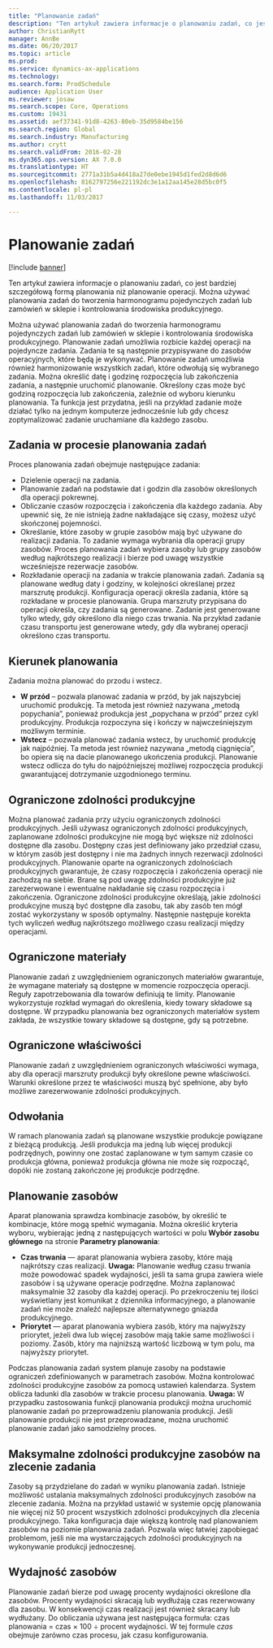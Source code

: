 ```yaml
---
title: "Planowanie zadań"
description: "Ten artykuł zawiera informacje o planowaniu zadań, co jest bardziej szczegółową formą planowania niż planowanie operacji. Można używać planowania zadań do tworzenia harmonogramu pojedynczych zadań lub zamówień w sklepie i kontrolowania środowiska produkcyjnego."
author: ChristianRytt
manager: AnnBe
ms.date: 06/20/2017
ms.topic: article
ms.prod: 
ms.service: dynamics-ax-applications
ms.technology: 
ms.search.form: ProdSchedule
audience: Application User
ms.reviewer: josaw
ms.search.scope: Core, Operations
ms.custom: 19431
ms.assetid: aef37341-91d8-4263-80eb-35d9584be156
ms.search.region: Global
ms.search.industry: Manufacturing
ms.author: crytt
ms.search.validFrom: 2016-02-28
ms.dyn365.ops.version: AX 7.0.0
ms.translationtype: HT
ms.sourcegitcommit: 2771a31b5a4d418a27de0ebe1945d1fed2d8d6d6
ms.openlocfilehash: 8162797256e221192dc3e1a12aa145e28d5bc0f5
ms.contentlocale: pl-pl
ms.lasthandoff: 11/03/2017

---
```


# <a name="job-scheduling"></a>Planowanie zadań

[!include [banner](../includes/banner.md)]

Ten artykuł zawiera informacje o planowaniu zadań, co jest bardziej szczegółową formą planowania niż planowanie operacji. Można używać planowania zadań do tworzenia harmonogramu pojedynczych zadań lub zamówień w sklepie i kontrolowania środowiska produkcyjnego.

Można używać planowania zadań do tworzenia harmonogramu pojedynczych zadań lub zamówień w sklepie i kontrolowania środowiska produkcyjnego. Planowanie zadań umożliwia rozbicie każdej operacji na pojedyncze zadania. Zadania te są następnie przypisywane do zasobów operacyjnych, które będą je wykonywać. Planowanie zadań umożliwia również harmonizowanie wszystkich zadań, które odwołują się wybranego zadania. Można określić datę i godzinę rozpoczęcia lub zakończenia zadania, a następnie uruchomić planowanie. Określony czas może być godziną rozpoczęcia lub zakończenia, zależnie od wyboru kierunku planowania. Ta funkcja jest przydatna, jeśli na przykład zadanie może działać tylko na jednym komputerze jednocześnie lub gdy chcesz zoptymalizować zadanie uruchamiane dla każdego zasobu.

## <a name="tasks-in-the-job-scheduling-process"></a>Zadania w procesie planowania zadań
Proces planowania zadań obejmuje następujące zadania:

-   Dzielenie operacji na zadania.
-   Planowanie zadań na podstawie dat i godzin dla zasobów określonych dla operacji pokrewnej.
-   Obliczanie czasów rozpoczęcia i zakończenia dla każdego zadania. Aby upewnić się, że nie istnieją żadne nakładające się czasy, możesz użyć skończonej pojemności.
-   Określanie, które zasoby w grupie zasobów mają być używane do realizacji zadania. To zadanie wymaga wybrania dla operacji grupy zasobów. Proces planowania zadań wybiera zasoby lub grupy zasobów według najkrótszego realizacji i bierze pod uwagę wszystkie wcześniejsze rezerwacje zasobów.
-   Rozkładanie operacji na zadania w trakcie planowania zadań. Zadania są planowane według daty i godziny, w kolejności określanej przez marszrutę produkcji. Konfiguracja operacji określa zadania, które są rozkładane w procesie planowania. Grupa marszruty przypisana do operacji określa, czy zadania są generowane. Zadanie jest generowane tylko wtedy, gdy określono dla niego czas trwania. Na przykład zadanie czasu transportu jest generowane wtedy, gdy dla wybranej operacji określono czas transportu.

## <a name="scheduling-direction"></a>Kierunek planowania
Zadania można planować do przodu i wstecz.

-   **W przód** – pozwala planować zadania w przód, by jak najszybciej uruchomić produkcję. Ta metoda jest również nazywana „metodą popychania”, ponieważ produkcja jest „popychana w przód” przez cykl produkcyjny. Produkcja rozpoczyna się i kończy w najwcześniejszym możliwym terminie.
-   **Wstecz** – pozwala planować zadania wstecz, by uruchomić produkcję jak najpóźniej. Ta metoda jest również nazywana „metodą ciągnięcia”, bo opiera się na dacie planowanego ukończenia produkcji. Planowanie wstecz odlicza do tyłu do najpóźniejszej możliwej rozpoczęcia produkcji gwarantującej dotrzymanie uzgodnionego terminu.

## <a name="finite-capacity"></a>Ograniczone zdolności produkcyjne
Można planować zadania przy użyciu ograniczonych zdolności produkcyjnych. Jeśli używasz ograniczonych zdolności produkcyjnych, zaplanowane zdolności produkcyjne nie mogą być większe niż zdolności dostępne dla zasobu. Dostępny czas jest definiowany jako przedział czasu, w którym zasób jest dostępny i nie ma żadnych innych rezerwacji zdolności produkcyjnych. Planowanie oparte na ograniczonych zdolnościach produkcyjnych gwarantuje, że czasy rozpoczęcia i zakończenia operacji nie zachodzą na siebie. Brane są pod uwagę zdolności produkcyjne już zarezerwowane i ewentualne nakładanie się czasu rozpoczęcia i zakończenia. Ograniczone zdolności produkcyjne określają, jakie zdolności produkcyjne muszą być dostępne dla zasobu, tak aby zasób ten mógł zostać wykorzystany w sposób optymalny. Następnie następuje korekta tych wyliczeń według najkrótszego możliwego czasu realizacji między operacjami.

## <a name="finite-materials"></a>Ograniczone materiały
Planowanie zadań z uwzględnieniem ograniczonych materiałów gwarantuje, że wymagane materiały są dostępne w momencie rozpoczęcia operacji. Reguły zapotrzebowania dla towarów definiują te limity. Planowanie wykorzystuje rozkład wymagań do określenia, kiedy towary składowe są dostępne. W przypadku planowania bez ograniczonych materiałów system zakłada, że wszystkie towary składowe są dostępne, gdy są potrzebne.

## <a name="finite-properties"></a>Ograniczone właściwości
Planowanie zadań z uwzględnieniem ograniczonych właściwości wymaga, aby dla operacji marszruty produkcji były określone pewne właściwości. Warunki określone przez te właściwości muszą być spełnione, aby było możliwe zarezerwowanie zdolności produkcyjnych.

## <a name="references"></a>Odwołania
W ramach planowania zadań są planowane wszystkie produkcje powiązane z bieżącą produkcją. Jeśli produkcja ma jedną lub więcej produkcji podrzędnych, powinny one zostać zaplanowane w tym samym czasie co produkcja główna, ponieważ produkcja główna nie może się rozpocząć, dopóki nie zostaną zakończone jej produkcje podrzędne.

## <a name="schedule-resources"></a>Planowanie zasobów
Aparat planowania sprawdza kombinacje zasobów, by określić te kombinacje, które mogą spełnić wymagania. Można określić kryteria wyboru, wybierając jedną z następujących wartości w polu **Wybór zasobu głównego** na stronie **Parametry planowania**:

-   **Czas trwania** — aparat planowania wybiera zasoby, które mają najkrótszy czas realizacji. **Uwaga:** Planowanie według czasu trwania może powodować spadek wydajności, jeśli ta sama grupa zawiera wiele zasobów i są używane operacje podrzędne. Można zaplanować maksymalnie 32 zasoby dla każdej operacji. Po przekroczeniu tej ilości wyświetlany jest komunikat z dziennika informacyjnego, a planowanie zadań nie może znaleźć najlepsze alternatywnego gniazda produkcyjnego.
-   **Priorytet** — aparat planowania wybiera zasób, który ma najwyższy priorytet, jeżeli dwa lub więcej zasobów mają takie same możliwości i poziomy. Zasób, który ma najniższą wartość liczbową w tym polu, ma najwyższy priorytet.

Podczas planowania zadań system planuje zasoby na podstawie ograniczeń zdefiniowanych w parametrach zasobów. Można kontrolować zdolności produkcyjne zasobów za pomocą ustawień kalendarza. System oblicza ładunki dla zasobów w trakcie procesu planowania. **Uwaga:** W przypadku zastosowania funkcji planowania produkcji można uruchomić planowanie zadań po przeprowadzeniu planowania produkcji. Jeśli planowanie produkcji nie jest przeprowadzane, można uruchomić planowanie zadań jako samodzielny proces.

## <a name="maximum-capacities-for-resources-per-job-order"></a>Maksymalne zdolności produkcyjne zasobów na zlecenie zadania
Zasoby są przydzielane do zadań w wyniku planowania zadań. Istnieje możliwość ustalania maksymalnych zdolności produkcyjnych zasobów na zlecenie zadania. Można na przykład ustawić w systemie opcję planowania nie więcej niż 50 procent wszystkich zdolności produkcyjnych dla zlecenia produkcyjnego. Taka konfiguracja daje większą kontrolę nad planowaniem zasobów na poziomie planowania zadań. Pozwala więc łatwiej zapobiegać problemom, jeśli nie ma wystarczających zdolności produkcyjnych na wykonywanie produkcji jednoczesnej.

## <a name="resource-efficiency"></a>Wydajność zasobów
Planowanie zadań bierze pod uwagę procenty wydajności określone dla zasobów. Procenty wydajności skracają lub wydłużają czas rezerwowany dla zasobu. W konsekwencji czas realizacji jest również skracany lub wydłużany. Do obliczania używana jest następująca formuła: czas planowania = czas × 100 ÷ procent wydajności. W tej formule *czas* obejmuje zarówno czas procesu, jak czasu konfigurowania.




